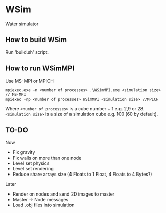 # WSim
Water simulator

## How to build WSim

Run 'build.sh' script.

## How to run WSimMPI

Use MS-MPI or MPICH
```
mpiexec.exe -n <number of processes> .\WSimMPI.exe <simulation size> // MS-MPI
mpiexec -np <number of processes> WSimMPI <simulation size> //MPICH
```
Where `<number of processes>` is a cube number + 1 e.g. 2,9 or 28. `<simulation size>` is a size of a simulation cube e.g. 100 (60 by default).

## TO-DO

Now
- Fix gravity
- Fix walls on more than one node
- Level set physics
- Level set rendering
- Reduce share arrays size (4 Floats to 1 Float, 4 Floats to 4 Bytes?)

Later
- Render on nodes and send 2D images to master
- Master -> Node messages
- Load .obj files into simulation
